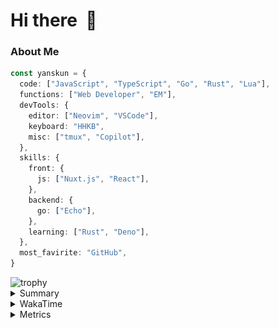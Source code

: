 # Hi there&nbsp; :wave:

### About Me

```ts
const yanskun = {
  code: ["JavaScript", "TypeScript", "Go", "Rust", "Lua"],
  functions: ["Web Developer", "EM"],
  devTools: {
    editor: ["Neovim", "VSCode"],
    keyboard: "HHKB",
    misc: ["tmux", "Copilot"],
  },
  skills: {
    front: {
      js: ["Nuxt.js", "React"],
    },
    backend: {
      go: ["Echo"],
    },
    learning: ["Rust", "Deno"],
  },
  most_favirite: "GitHub",
}
```
<!-- https://github.com/ryo-ma/github-profile-trophy -->
<img src="https://github-profile-trophy.vercel.app/?username=yanskun&theme=onedark&column=3" alt="trophy">


<details>
  <summary>Summary</summary>
  <!-- https://github.com/vn7n24fzkq/github-profile-summary-cards -->
<picture>
  <source media="(prefers-color-scheme: dark)" srcset="https://raw.githubusercontent.com/yanskun/yanskun/master/profile-summary-card-output/nord_dark/0-profile-details.svg">
 <img src="https://raw.githubusercontent.com/yanskun/yanskun/master/profile-summary-card-output/default/0-profile-details.svg">
</picture>
<br>
<picture>
  <source media="(prefers-color-scheme: dark)" srcset="https://raw.githubusercontent.com/yanskun/yanskun/master/profile-summary-card-output/nord_dark/1-repos-per-language.svg">
 <img src="https://raw.githubusercontent.com/yanskun/yanskun/master/profile-summary-card-output/default/1-repos-per-language.svg">
</picture>
<picture>
  <source media="(prefers-color-scheme: dark)" srcset="https://raw.githubusercontent.com/yanskun/yanskun/master/profile-summary-card-output/nord_dark/2-most-commit-language.svg">
 <img src="https://raw.githubusercontent.com/yanskun/yanskun/master/profile-summary-card-output/default/2-most-commit-language.svg">
</picture>
<br>
<picture>
  <source media="(prefers-color-scheme: dark)" srcset="https://raw.githubusercontent.com/yanskun/yanskun/master/profile-summary-card-output/nord_dark/3-stats.svg">
 <img src="https://raw.githubusercontent.com/yanskun/yanskun/master/profile-summary-card-output/default/3-stats.svg">
</picture>
<picture>
  <source media="(prefers-color-scheme: dark)" srcset="https://raw.githubusercontent.com/yanskun/yanskun/master/profile-summary-card-output/nord_dark/4-productive-time.svg">
 <img src="https://raw.githubusercontent.com/yanskun/yanskun/master/profile-summary-card-output/default/4-productive-time.svg">
</picture>

</details>

<details>
  <summary>WakaTime</summary>
<!--START_SECTION:waka-->
![Code Time](http://img.shields.io/badge/Code%20Time-1%2C084%20hrs%2051%20mins-blue)

**🐱 My GitHub Data** 

> 📦 131.8 kB Used in GitHub's Storage 
 > 
> 💼 Opted to Hire
 > 
> 📜 111 Public Repositories 
 > 
> 🔑 3 Private Repositories 
 > 
**I'm an Early 🐤** 

```text
🌞 Morning                2533 commits        ███░░░░░░░░░░░░░░░░░░░░░░   13.30 % 
🌆 Daytime                8824 commits        ████████████░░░░░░░░░░░░░   46.32 % 
🌃 Evening                4852 commits        ██████░░░░░░░░░░░░░░░░░░░   25.47 % 
🌙 Night                  2843 commits        ████░░░░░░░░░░░░░░░░░░░░░   14.92 % 
```
📅 **I'm Most Productive on Tuesday** 

```text
Monday                   2425 commits        ███░░░░░░░░░░░░░░░░░░░░░░   12.73 % 
Tuesday                  4248 commits        ██████░░░░░░░░░░░░░░░░░░░   22.30 % 
Wednesday                3244 commits        ████░░░░░░░░░░░░░░░░░░░░░   17.03 % 
Thursday                 3129 commits        ████░░░░░░░░░░░░░░░░░░░░░   16.42 % 
Friday                   2268 commits        ███░░░░░░░░░░░░░░░░░░░░░░   11.90 % 
Saturday                 1694 commits        ██░░░░░░░░░░░░░░░░░░░░░░░   08.89 % 
Sunday                   2044 commits        ███░░░░░░░░░░░░░░░░░░░░░░   10.73 % 
```


📊 **This Week I Spent My Time On** 

```text
🕑︎ Time Zone: Asia/Tokyo

💬 Programming Languages: 
TypeScript               25 hrs 18 mins      █████████████████████░░░░   83.55 % 
JSON                     1 hr 14 mins        █░░░░░░░░░░░░░░░░░░░░░░░░   04.10 % 
Lua                      1 hr 1 min          █░░░░░░░░░░░░░░░░░░░░░░░░   03.38 % 
Rust                     51 mins             █░░░░░░░░░░░░░░░░░░░░░░░░   02.83 % 
Protocol Buffer          38 mins             █░░░░░░░░░░░░░░░░░░░░░░░░   02.09 % 

🔥 Editors: 
VS Code                  27 hrs 10 mins      ██████████████████████░░░   89.67 % 
Neovim                   3 hrs 7 mins        ███░░░░░░░░░░░░░░░░░░░░░░   10.33 % 

💻 Operating System: 
Mac                      30 hrs 17 mins      █████████████████████████   100.00 % 
```


 Last Updated on 09/08/2024 06:10:26 UTC
<!--END_SECTION:waka-->
</details>

<details>
  <summary>Metrics</summary>
  <img src="https://github.com/yanskun/yanskun/blob/main/github-metrics.svg" alt="Metrics">
</details>
